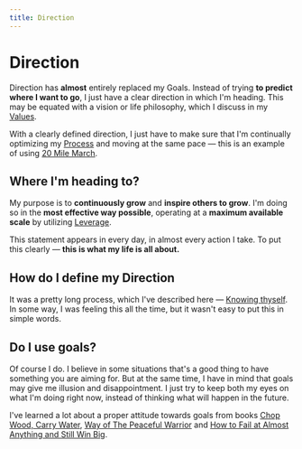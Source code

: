 ```yaml
---
title: Direction
---
```


# Direction

Direction has **almost** entirely replaced my Goals. Instead of trying **to predict where I want to go**, I just have a clear direction in which I'm heading. This may be equated with a vision or life philosophy, which I discuss in my [Values](Values.md).

With a clearly defined direction, I just have to make sure that I'm continually optimizing my [Process](Process.md) and moving at the same pace — this is an example of using [20 Mile March](../Mental%20Models/20%20Mile%20March.md).

## Where I'm heading to?

My purpose is to **continuously grow** and **inspire others to grow**. I'm doing so in the **most effective way possible**, operating at a **maximum available scale** by utilizing [Leverage](../Mental%20Models/Leverage.md).

This statement appears in every day, in almost every action I take. To put this clearly — **this is what my life is all about.**

## How do I define my Direction

It was a pretty long process, which I've described here — [Knowing thyself](Knowing%20thyself.md). In some way, I was feeling this all the time, but it wasn't easy to put this in simple words.

## Do I use goals?

Of course I do. I believe in some situations that's a good thing to have something you are aiming for. But at the same time, I have in mind that goals may give me illusion and disappointment. I just try to keep both my eyes on what I'm doing right now, instead of thinking what will happen in the future.

I've learned a lot about a proper attitude towards goals from books [Chop Wood, Carry Water](../Books/Chop%20Wood,%20Carry%20Water.md), [Way of The Peaceful Warrior](../Books/Way%20of%20The%20Peaceful%20Warrior.md) and [How to Fail at Almost Anything and Still Win Big](../Books/How%20to%20Fail%20at%20Almost%20Anything%20and%20Still%20Win%20Big.md).
